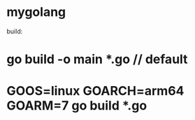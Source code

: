 # mygolang
build:
  # go build -o main *.go // default
  # GOOS=linux GOARCH=arm64 GOARM=7 go build *.go
  
